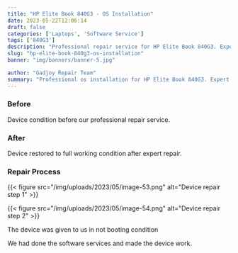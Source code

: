```yaml
---
title: "HP Elite Book 840G3 - OS Installation"
date: 2023-05-22T12:06:14
draft: false
categories: ['Laptops', 'Software Service']
tags: ['840G3']
description: "Professional repair service for HP Elite Book 840G3. Expert diagnosis and quality repairs in Bangalore."
slug: "hp-elite-book-840g3-os-installation"
banner: "img/banners/banner-5.jpg"

author: "Gadjoy Repair Team"
summary: "Professional os installation for HP Elite Book 840G3. Expert technicians, quality parts, warranty included."
---
```



### Before

Device condition before our professional repair service.

### After

Device restored to full working condition after expert repair.

### Repair Process

{{< figure src="/img/uploads/2023/05/image-53.png" alt="Device repair step 1" >}}

{{< figure src="/img/uploads/2023/05/image-54.png" alt="Device repair step 2" >}}


The device was given to us in not booting condition

We had done the software services and made the device work.